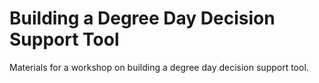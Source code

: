 # Building a Degree Day Decision Support Tool

Materials for a workshop on building a degree day decision support tool. 


